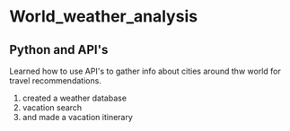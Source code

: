 # World_weather_analysis

## Python and API's 

Learned how to use API's to gather info about cities around thw world for travel recommendations. 
1. created a weather database
2. vacation search
3. and made a vacation itinerary

